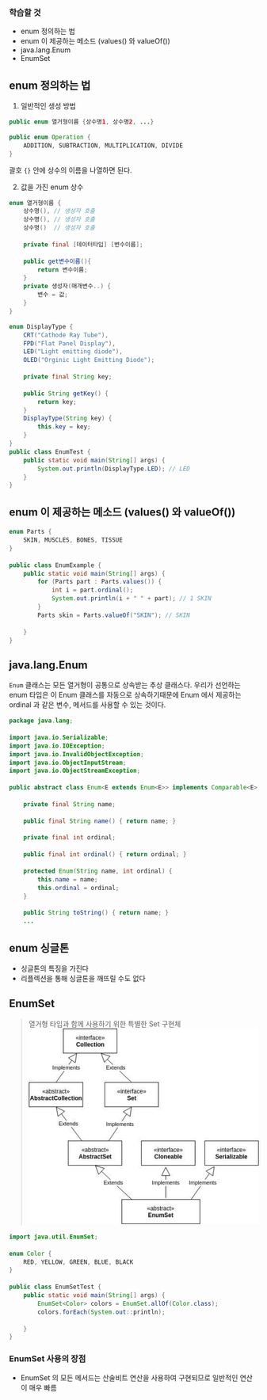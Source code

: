 ### 학습할 것
- enum 정의하는 법
- enum 이 제공하는 메소드 (values() 와 valueOf())
- java.lang.Enum
- EnumSet

## enum 정의하는 법
1. 일반적인 생성 방법
```java
public enum 열거형이름 {상수명1, 상수명2, ...}
```
```java
public enum Operation {
    ADDITION, SUBTRACTION, MULTIPLICATION, DIVIDE
}
```
괄호 `{}` 안에 상수의 이름을 나열하면 된다.

2. 값을 가진 enum 상수
```java
enum 열거형이름 {
    상수명(), // 생성자 호출
    상수명(), // 생성자 호출
    상수명()  // 생성자 호출
    
    private final [데이터타입] [변수이름];
    
    public get변수이름(){
        return 변수이름;
    }
    private 생성자(매개변수..) {
        변수 = 값;
    }
}
```
```java
enum DisplayType {
    CRT("Cathode Ray Tube"),
    FPD("Flat Panel Display"),
    LED("Light emitting diode"),
    OLED("Orginic Light Emitting Diode");
    
    private final String key;

    public String getKey() {
        return key;
    }
    DisplayType(String key) {
        this.key = key;
    }
}
public class EnumTest {
    public static void main(String[] args) {
        System.out.println(DisplayType.LED); // LED
    }
}

```
## enum 이 제공하는 메소드 (values() 와 valueOf())

```java
enum Parts {
    SKIN, MUSCLES, BONES, TISSUE
}

public class EnumExample {
    public static void main(String[] args) {
        for (Parts part : Parts.values()) {
            int i = part.ordinal();
            System.out.println(i + " " + part); // 1 SKIN
        }
        Parts skin = Parts.valueOf("SKIN"); // SKIN

    }
}
```
## java.lang.Enum
`Enum` 클래스는 모든 열거형이 공통으로 상속받는 추상 클래스다.
우리가 선언하는 enum 타입은 이 Enum 클래스를 자동으로 상속하기때문에 Enum 에서 제공하는
ordinal 과 같은 변수, 메서드를 사용할 수 있는 것이다.
```java
package java.lang;

import java.io.Serializable;
import java.io.IOException;
import java.io.InvalidObjectException;
import java.io.ObjectInputStream;
import java.io.ObjectStreamException;

public abstract class Enum<E extends Enum<E>> implements Comparable<E>, Serializable {

    private final String name;

    public final String name() { return name; }

    private final int ordinal;

    public final int ordinal() { return ordinal; }

    protected Enum(String name, int ordinal) {
        this.name = name;
        this.ordinal = ordinal;
    }

    public String toString() { return name; }
    ...
```

## enum 싱글톤
- 싱글톤의 특징을 가진다
- 리플렉션을 통해 싱글톤을 깨뜨릴 수도 없다

## EnumSet
> 열거형 타입과 함께 사용하기 위한 특별한 Set 구현체
![img.png](img.png)

```java
import java.util.EnumSet;

enum Color {
    RED, YELLOW, GREEN, BLUE, BLACK
}

public class EnumSetTest {
    public static void main(String[] args) {
        EnumSet<Color> colors = EnumSet.allOf(Color.class);
        colors.forEach(System.out::println);
        
    }
}

```
### EnumSet 사용의 장점
- EnumSet 의 모든 메서드는 산술비트 연산을 사용하여 구현되므로 일반적인 연산이 매우 빠름

